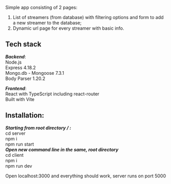 Simple app consisting of 2 pages: 
1. List of streamers (from database) with filtering options and form to add a new streamer to the database;
2. Dynamic url page for every streamer with basic info.

<h2>Tech stack</h2>

***Backend***:              
Node.js                   
Express 4.18.2              
Mongo.db - Mongoose 7.3.1 <br>
Body Parser 1.20.2

***Frontend***: <br>
React with TypeScript including react-router<br>
Built with Vite

<h2>Installation:</h2>

***Starting from root directory / :***</br>
cd server </br>
npm i </br>
npm run start </br>
***Open new command line in the same, root directory*** </br>
cd client </br>
npm i </br> 
npm run dev </br>

Open localhost:3000 and everything should work, server runs on port 5000

